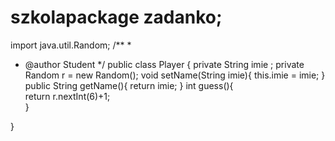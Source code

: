 # szkolapackage zadanko;
import java.util.Random;
/**
 *
 * @author Student
 */
public class Player {
    private String imie ;
    private Random r = new Random();
    void setName(String imie){
        this.imie = imie;
    }
    public String getName(){
        return imie;
    }
    int guess(){    
        return r.nextInt(6)+1;        
    }
   
}
